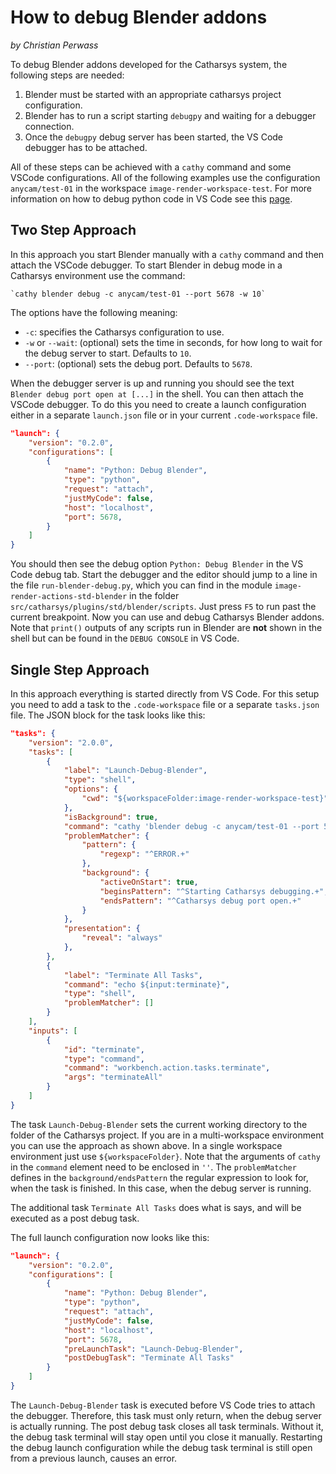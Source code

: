 
# How to debug Blender addons
*by Christian Perwass*

To debug Blender addons developed for the Catharsys system, the following steps are needed:

1. Blender must be started with an appropriate catharsys project configuration.
2. Blender has to run a script starting `debugpy` and waiting for a debugger connection.
3. Once the `debugpy` debug server has been started, the VS Code debugger has to be attached.

All of these steps can be achieved with a `cathy` command and some VSCode configurations. All of the following examples use the configuration `anycam/test-01` in the workspace `image-render-workspace-test`. For more information on how to debug python code in VS Code see this [page](https://code.visualstudio.com/docs/python/debugging).


## Two Step Approach

In this approach you start Blender manually with a `cathy` command and then attach the VSCode debugger. 
To start Blender in debug mode in a Catharsys environment use the command:

```{admonition} Shell
`cathy blender debug -c anycam/test-01 --port 5678 -w 10`
```

The options have the following meaning:

- `-c`: specifies the Catharsys configuration to use.
- `-w` or `--wait`: (optional) sets the time in seconds, for how long to wait for the debug server to start. Defaults to `10`. 
- `--port`: (optional) sets the debug port. Defaults to `5678`.

When the debugger server is up and running you should see the text `Blender debug port open at [...]` in the shell. You can then attach the VSCode debugger. To do this you need to create a launch configuration either in a separate `launch.json` file or in your current `.code-workspace` file. 

```json
"launch": {
    "version": "0.2.0",
    "configurations": [
        {
            "name": "Python: Debug Blender",
            "type": "python",
            "request": "attach",
            "justMyCode": false,
            "host": "localhost",
            "port": 5678,
        }
    ]
}
```

You should then see the debug option `Python: Debug Blender` in the VS Code debug tab. Start the debugger and the editor should jump to a line in the file `run-blender-debug.py`, which you can find in the module `image-render-actions-std-blender` in the folder `src/catharsys/plugins/std/blender/scripts`. Just press `F5` to run past the current breakpoint. Now you can use and debug Catharsys Blender addons. Note that `print()` outputs of any scripts run in Blender are **not** shown in the shell but can be found in the `DEBUG CONSOLE` in VS Code.

## Single Step Approach

In this approach everything is started directly from VS Code. For this setup you need to add a task to the `.code-workspace` file or a separate `tasks.json` file. The JSON block for the task looks like this:

```json
"tasks": {
    "version": "2.0.0",
    "tasks": [
        {
            "label": "Launch-Debug-Blender",
            "type": "shell",
            "options": {
                "cwd": "${workspaceFolder:image-render-workspace-test}",
            },
            "isBackground": true,
            "command": "cathy 'blender debug -c anycam/test-01 --port 5678 --wait 10'",
            "problemMatcher": {
                "pattern": {
                    "regexp": "^ERROR.+"
                },
                "background": {
                    "activeOnStart": true,
                    "beginsPattern": "^Starting Catharsys debugging.+",
                    "endsPattern": "^Catharsys debug port open.+"
                }
            },
            "presentation": {
                "reveal": "always"
            },
        },
        {
            "label": "Terminate All Tasks",
            "command": "echo ${input:terminate}",
            "type": "shell",
            "problemMatcher": []
        }
    ],
    "inputs": [
        {
            "id": "terminate",
            "type": "command",
            "command": "workbench.action.tasks.terminate",
            "args": "terminateAll"
        }
    ]
}
```

The task `Launch-Debug-Blender` sets the current working directory to the folder of the Catharsys project. If you are in a multi-workspace environment you can use the approach as shown above. In a single workspace environment just use `${workspaceFolder}`. Note that the arguments of `cathy` in the `command` element need to be enclosed in `''`. The `problemMatcher` defines in the `background/endsPattern` the regular expression to look for, when the task is finished. In this case, when the debug server is running. 

The additional task `Terminate All Tasks` does what is says, and will be executed as a post debug task.

The full launch configuration now looks like this:
```json
"launch": {
    "version": "0.2.0",
    "configurations": [
        {
            "name": "Python: Debug Blender",
            "type": "python",
            "request": "attach",
            "justMyCode": false,
            "host": "localhost",
            "port": 5678,
            "preLaunchTask": "Launch-Debug-Blender",
            "postDebugTask": "Terminate All Tasks"
        }
    ]
}
```

The `Launch-Debug-Blender` task is executed before VS Code tries to attach the debugger. Therefore, this task must only return, when the debug server is actually running. The post debug task closes all task terminals. Without it, the debug task terminal will stay open until you close it manually. Restarting the debug launch configuration while the debug task terminal is still open from a previous launch, causes an error.
